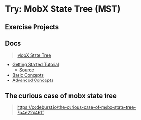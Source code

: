 # Try: MobX State Tree (MST)

## Exercise Projects

## Docs

> [MobX State Tree](https://mobx-state-tree.js.org)

- [Getting Started Tutorial](./docs/getting-started-tutorial.md)
  - [Source](./mst-todo)
- [Basic Concepts](./docs/basic-concepts.md)
- [Advanced Concepts](./docs/advanced-concepts.md)

## The curious case of mobx state tree

> https://codeburst.io/the-curious-case-of-mobx-state-tree-7b4e22d461f

